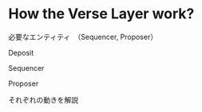 # How the Verse Layer work?

必要なエンティティ　（Sequencer, Proposer）

Deposit

Sequencer

Proposer

それぞれの動きを解説

